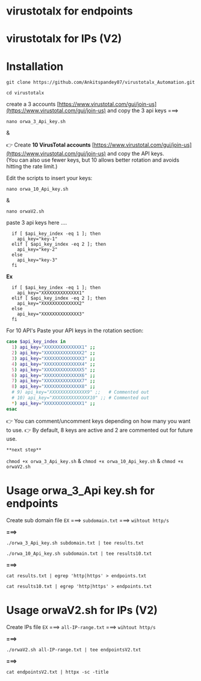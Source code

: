 # virustotalx for endpoints 
# virustotalx for IPs (V2)
# Installation 


```
git clone https://github.com/Ankitspandey07/virustotalx_Automation.git
```

```
cd virustotalx
```


create a 3 accounts [https://www.virustotal.com/gui/join-us](https://www.virustotal.com/gui/join-us) and copy the 3 api keys ===>

```
nano orwa_3_Api_key.sh
```
&

👉 Create **10 VirusTotal accounts** [https://www.virustotal.com/gui/join-us](https://www.virustotal.com/gui/join-us) and copy the API keys.  
(You can also use fewer keys, but 10 allows better rotation and avoids hitting the rate limit.)

Edit the scripts to insert your keys:  

```
nano orwa_10_Api_key.sh
```
&

```
nano orwaV2.sh
```

paste 3 api keys here ....


```
  if [ $api_key_index -eq 1 ]; then
    api_key="key-1"
  elif [ $api_key_index -eq 2 ]; then
    api_key="key-2"
  else
    api_key="key-3"
  fi
```

**Ex**

```
  if [ $api_key_index -eq 1 ]; then
    api_key="XXXXXXXXXXXXXX1"
  elif [ $api_key_index -eq 2 ]; then
    api_key="XXXXXXXXXXXXXX2"
  else
    api_key="XXXXXXXXXXXXXX3"
  fi
```

For 10 API's Paste your API keys in the rotation section:

```bash
case $api_key_index in
  1) api_key="XXXXXXXXXXXXXX1" ;;
  2) api_key="XXXXXXXXXXXXXX2" ;;
  3) api_key="XXXXXXXXXXXXXX3" ;;
  4) api_key="XXXXXXXXXXXXXX4" ;;
  5) api_key="XXXXXXXXXXXXXX5" ;;
  6) api_key="XXXXXXXXXXXXXX6" ;;
  7) api_key="XXXXXXXXXXXXXX7" ;;
  8) api_key="XXXXXXXXXXXXXX8" ;;
  # 9) api_key="XXXXXXXXXXXXXX9" ;;   # Commented out
  # 10) api_key="XXXXXXXXXXXXXX10" ;; # Commented out
  *) api_key="XXXXXXXXXXXXXX1" ;;
esac
```
👉 You can comment/uncomment keys depending on how many you want to use.
👉 By default, 8 keys are active and 2 are commented out for future use.
```
**next step**
```
`chmod +x orwa_3_Api_key.sh` 
&
`chmod +x orwa_10_Api_key.sh` 
&
`chmod +x orwaV2.sh` 

# Usage orwa_3_Api key.sh for endpoints 

Create sub domain file `EX` ===> `subdomain.txt`  ===> `wihtout http/s` 

**===>**


```
./orwa_3_Api_key.sh subdomain.txt | tee results.txt 
```
```
./orwa_10_Api_key.sh subdomain.txt | tee results10.txt
```

**===>**


```
cat results.txt | egrep 'http|https' > endpoints.txt
```
```
cat results10.txt | egrep 'http|https' > endpoints.txt
```

# Usage orwaV2.sh for IPs (V2) 

Create IPs file `EX` ===> `all-IP-range.txt`  ===> `wihtout http/s` 

**===>**


```
./orwaV2.sh all-IP-range.txt | tee endpointsV2.txt 
```

**===>**


```
cat endpointsV2.txt | httpx -sc -title
```


